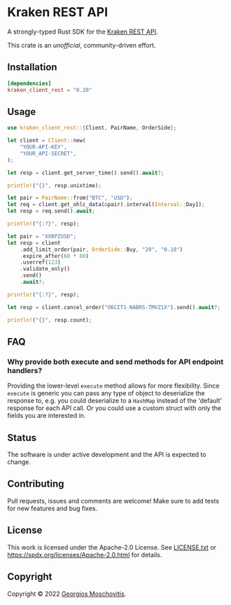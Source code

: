 # Kraken REST API

A strongly-typed Rust SDK for the [Kraken REST API](https://docs.kraken.com/rest/).

This crate is an *unofficial*, community-driven effort.

## Installation

```toml
[dependencies]
kraken_client_rest = "0.20"
```

## Usage

```rust
use kraken_client_rest::{Client, PairName, OrderSide};

let client = Client::new(
    "YOUR-API-KEY",
    "YOUR_API-SECRET",
);

let resp = client.get_server_time().send().await?;

println!("{}", resp.unixtime);

let pair = PairName::from("BTC", "USD");
let req = client.get_ohlc_data(&pair).interval(Interval::Day1);
let resp = req.send().await;

println!("{:?}", resp);

let pair = "XXRPZUSD";
let resp = client
    .add_limit_order(pair, OrderSide::Buy, "20", "0.10")
    .expire_after(60 * 60)
    .userref(123)
    .validate_only()
    .send()
    .await?;

println!("{:?}", resp);

let resp = client.cancel_order("O6CIT1-NABRS-TMVZ1X").send().await?;

println!("{}", resp.count);
```

## FAQ

### Why provide both execute and send methods for API endpoint handlers?

Providing the lower-level `execute` method allows for more flexibility. Since `execute` is generic you can pass any type of object to deserialize the response to, e.g. you could deserialize to a `HashMap` instead of the 'default' response for each API call. Or you could use a custom struct with only the fields you are interested in.

## Status

The software is under active development and the API is expected to change.

## Contributing

Pull requests, issues and comments are welcome! Make sure to add tests for new features and bug fixes.

## License

This work is licensed under the Apache-2.0 License. See [LICENSE.txt](LICENSE.txt) or <https://spdx.org/licenses/Apache-2.0.html> for details.

## Copyright

Copyright © 2022 [Georgios Moschovitis](https://gmosx.ninja).